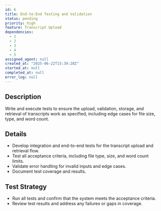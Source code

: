 ```yaml
---
id: 6
title: End-to-End Testing and Validation
status: pending
priority: high
feature: Transcript Upload
dependencies:
  - 1
  - 2
  - 3
  - 4
  - 5
assigned_agent: null
created_at: "2025-06-22T15:39:28Z"
started_at: null
completed_at: null
error_log: null
---
```


## Description
Write and execute tests to ensure the upload, validation, storage, and retrieval of transcripts work as specified, including edge cases for file size, type, and word count.

## Details
- Develop integration and end-to-end tests for the transcript upload and retrieval flow.
- Test all acceptance criteria, including file type, size, and word count limits.
- Validate error handling for invalid inputs and edge cases.
- Document test coverage and results.

## Test Strategy
- Run all tests and confirm that the system meets the acceptance criteria.
- Review test results and address any failures or gaps in coverage. 